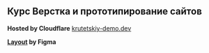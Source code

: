 ## Курс Верстка и прототипирование сайтов

__Hosted by Cloudflare__ [krutetskiy-demo.dev](https://krutetskiy-demo.pages.dev/)

__[Layout](https://www.figma.com/file/P8BbbdeSNWgihewHnyyWKq/krutetskiy-demo?node-id=0%3A1&t=AoIwPx8G9AJVoCpu-1) by Figma__ 
